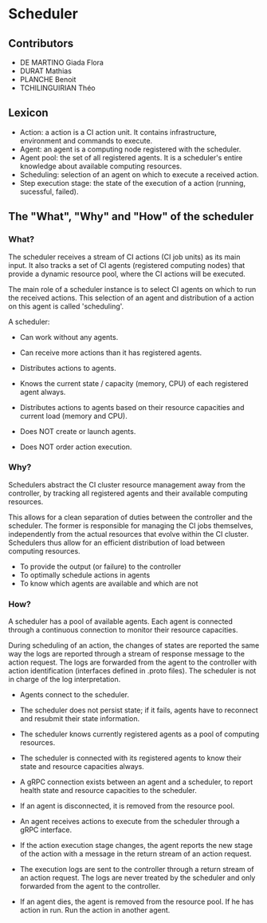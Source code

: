 # Scheduler

## Contributors

- DE MARTINO Giada Flora
- DURAT Mathias
- PLANCHE Benoit
- TCHILINGUIRIAN Théo

## Lexicon

- Action: a action is a CI action unit. It contains infrastructure, environment and commands to execute.
- Agent: an agent is a computing node registered with the scheduler.
- Agent pool: the set of all registered agents. It is a scheduler's entire knowledge about available computing resources.
- Scheduling: selection of an agent on which to execute a received action.
- Step execution stage: the state of the execution of a action (running, sucessful, failed).

## The "What", "Why" and "How" of the scheduler

### What?

The scheduler receives a stream of CI actions (CI job units) as its main input. It also tracks a set of CI agents (registered computing nodes) that provide a dynamic resource pool, where the CI actions will be executed.

The main role of a scheduler instance is to select CI agents on which to run the received actions. This selection of an agent and distribution of a action on this agent is called 'scheduling'.

A scheduler:

- Can work without any agents.
- Can receive more actions than it has registered agents.
- Distributes actions to agents.
- Knows the current state / capacity (memory, CPU) of each registered agent always.
- Distributes actions to agents based on their resource capacities and current load (memory and CPU).

- Does NOT create or launch agents.
- Does NOT order action execution.

### Why?

Schedulers abstract the CI cluster resource management away from the controller, by tracking all registered agents and their available computing resources.

This allows for a clean separation of duties between the controller and the scheduler. The former is responsible for managing the CI jobs themselves, independently from the actual resources that evolve within the CI cluster.  
Schedulers thus allow for an efficient distribution of load between computing resources.

- To provide the output (or failure) to the controller
- To optimally schedule actions in agents
- To know which agents are available and which are not

### How?

A scheduler has a pool of available agents. Each agent is connected through a continuous connection to monitor their resource capacities.

During scheduling of an action, the changes of states are reported the same way the logs are reported through a stream of response message to the action request. The logs are forwarded from the agent to the controller with action identification (interfaces defined in .proto files). The scheduler is not in charge of the log interpretation.

- Agents connect to the scheduler.
- The scheduler does not persist state; if it fails, agents have to reconnect and resubmit their state information.

- The scheduler knows currently registered agents as a pool of computing resources.
- The scheduler is connected with its registered agents to know their state and resource capacities always.
- A gRPC connection exists between an agent and a scheduler, to report health state and resource capacities to the scheduler.
- If an agent is disconnected, it is removed from the resource pool.

- An agent receives actions to execute from the scheduler through a gRPC interface.
- If the action execution stage changes, the agent reports the new stage of the action with a message in the return stream of an action request.
- The execution logs are sent to the controller through a return stream of an action request. The logs are never treated by the scheduler and only forwarded from the agent to the controller.
- If an agent dies, the agent is removed from the resource pool. If he has action in run. Run the action in another agent.
